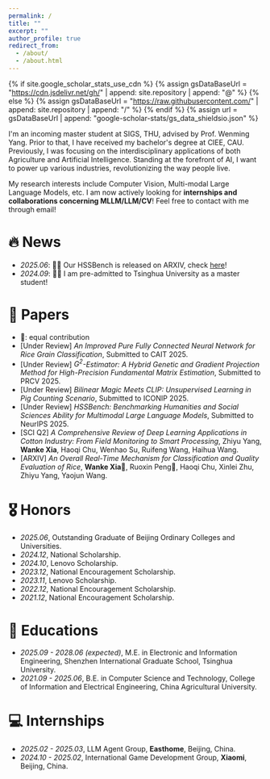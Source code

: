 ```yaml
---
permalink: /
title: ""
excerpt: ""
author_profile: true
redirect_from: 
  - /about/
  - /about.html
---
```


{% if site.google_scholar_stats_use_cdn %}
{% assign gsDataBaseUrl = "https://cdn.jsdelivr.net/gh/" | append: site.repository | append: "@" %}
{% else %}
{% assign gsDataBaseUrl = "https://raw.githubusercontent.com/" | append: site.repository | append: "/" %}
{% endif %}
{% assign url = gsDataBaseUrl | append: "google-scholar-stats/gs_data_shieldsio.json" %}

<span class='anchor' id='about-me'></span>

I'm an incoming master student at SIGS, THU, advised by Prof. Wenming Yang. Prior to that, I have received my bachelor's degree at CIEE, CAU. Previously, I was focusing on the interdisciplinary applications of both Agriculture and Artificial Intelligence. Standing at the forefront of AI, I want to power up various industries, revolutionizing the way people live.

My research interests include Computer Vision, Multi-modal Large Language Models, etc. I am now actively looking for **internships and collaborations concerning MLLM/LLM/CV**! Feel free to contact with me through email!

# 🔥 News
- *2025.06*: 🎉🎉 Our HSSBench is released on ARXIV, check [here](https://arxiv.org/abs/2506.03922)!
- *2024.09*: 🎉🎉 I am pre-admitted to Tsinghua University as a master student!

# 📝 Papers 
- 🥇: equal contribution
- [Under Review] *An Improved Pure Fully Connected Neural Network for Rice Grain Classification*, Submitted to CAIT 2025.
- [Under Review] *$G^2$-Estimator: A Hybrid Genetic and Gradient Projection Method for High-Precision Fundamental Matrix Estimation*, Submitted to PRCV 2025.
- [Under Review] *Bilinear Magic Meets CLIP: Unsupervised Learning in Pig Counting Scenario*, Submitted to ICONIP 2025.
- [Under Review] *HSSBench: Benchmarking Humanities and Social Sciences Ability for Multimodal Large Language Models*, Submitted to NeurIPS 2025.
- [SCI Q2] *A Comprehensive Review of Deep Learning Applications in Cotton Industry: From Field Monitoring to Smart Processing*, Zhiyu Yang, **Wanke Xia**, Haoqi Chu, Wenhao Su, Ruifeng Wang, Haihua Wang.
- [ARXIV] *An Overall Real-Time Mechanism for Classification and Quality Evaluation of Rice*,
  **Wanke Xia🥇**, Ruoxin Peng🥇, Haoqi Chu, Xinlei Zhu, Zhiyu Yang, Yaojun Wang.

# 🎖 Honors
- *2025.06*, Outstanding Graduate of Beijing Ordinary Colleges and Universities.
- *2024.12*, National Scholarship.
- *2024.10*, Lenovo Scholarship.
- *2023.12*, National Encouragement Scholarship.
- *2023.11*, Lenovo Scholarship.
- *2022.12*, National Encouragement Scholarship.
- *2021.12*, National Encouragement Scholarship.

# 📖 Educations
- *2025.09 - 2028.06 (expected)*, M.E. in Electronic and Information Engineering, Shenzhen International Graduate School, Tsinghua University. 
- *2021.09 - 2025.06*, B.E. in Computer Science and Technology, College of Information and Electrical Engineering, China Agricultural University. 

# 💻 Internships
- *2025.02 - 2025.03*, LLM Agent Group, **Easthome**, Beijing, China.
- *2024.10 - 2025.02*, International Game Development Group, **Xiaomi**, Beijing, China.
